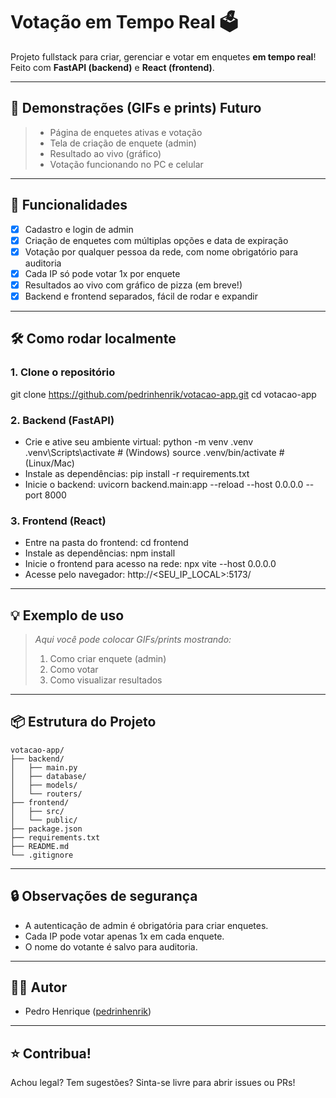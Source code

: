 # Votação em Tempo Real 🗳️

Projeto fullstack para criar, gerenciar e votar em enquetes **em tempo real**!
Feito com **FastAPI (backend)** e **React (frontend)**.

---

## 📸 Demonstrações (GIFs e prints) Futuro


> - Página de enquetes ativas e votação
> - Tela de criação de enquete (admin)
> - Resultado ao vivo (gráfico)
> - Votação funcionando no PC e celular

---

## 🚀 Funcionalidades

- [x] Cadastro e login de admin
- [x] Criação de enquetes com múltiplas opções e data de expiração
- [x] Votação por qualquer pessoa da rede, com nome obrigatório para auditoria
- [x] Cada IP só pode votar 1x por enquete
- [x] Resultados ao vivo com gráfico de pizza (em breve!)
- [x] Backend e frontend separados, fácil de rodar e expandir

---

## 🛠️ Como rodar localmente

### 1. Clone o repositório

git clone https://github.com/pedrinhenrik/votacao-app.git
cd votacao-app

### 2. Backend (FastAPI)

- Crie e ative seu ambiente virtual:
  python -m venv .venv
  .venv\Scripts\activate  # (Windows)
  source .venv/bin/activate  # (Linux/Mac)
- Instale as dependências:
  pip install -r requirements.txt
- Inicie o backend:
  uvicorn backend.main:app --reload --host 0.0.0.0 --port 8000

### 3. Frontend (React)

- Entre na pasta do frontend:
  cd frontend
- Instale as dependências:
  npm install
- Inicie o frontend para acesso na rede:
  npx vite --host 0.0.0.0
- Acesse pelo navegador:
  http://<SEU_IP_LOCAL>:5173/

---

## 💡 Exemplo de uso

> *Aqui você pode colocar GIFs/prints mostrando:*
> 1. Como criar enquete (admin)
> 2. Como votar
> 3. Como visualizar resultados

---

## 📦 Estrutura do Projeto

```text
votacao-app/
├── backend/
│   ├── main.py
│   ├── database/
│   ├── models/
│   └── routers/
├── frontend/
│   ├── src/
│   └── public/
├── package.json
├── requirements.txt
├── README.md
└── .gitignore
```

---

## 🔒 Observações de segurança

- A autenticação de admin é obrigatória para criar enquetes.
- Cada IP pode votar apenas 1x em cada enquete.
- O nome do votante é salvo para auditoria.

---

## 🧑‍💻 Autor

- Pedro Henrique ([pedrinhenrik](https://github.com/pedrinhenrik))

---

## ⭐ Contribua!

Achou legal? Tem sugestões? Sinta-se livre para abrir issues ou PRs!
